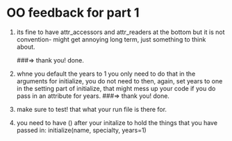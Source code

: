 # OO feedback for part 1

1. its fine to have attr_accessors and attr_readers at the bottom but it is not convention- might get annoying long term, just something to think about.
    
    ###=> thank you! done.

2. whne you default the years to 1 you only need to do that in the arguments for initialize, you do not need to then, again, set years to one in the setting part of initialize, that might mess up your code if you do pass in an attribute for years. 
    ###=> thank you! done.

3. make sure to test! that what your run file is there for. 

4. you need to have () after your initalize to hold the things that you have passed in: initialize(name, specialty, years=1)
    
    


